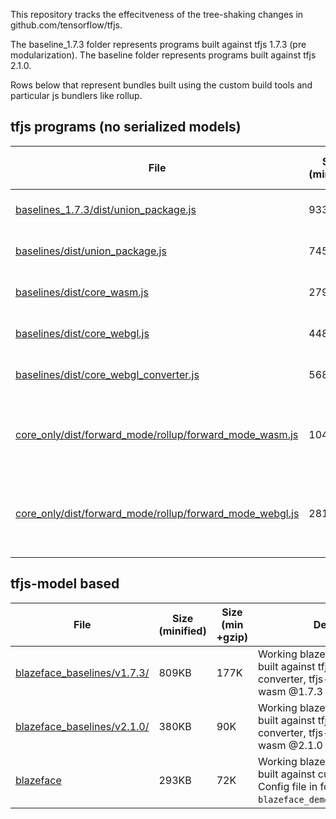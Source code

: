 This repository tracks the effecitveness of the tree-shaking changes in github.com/tensorflow/tfjs. 

The baseline_1.7.3 folder represents programs built against tfjs 1.7.3 (pre modularization).
The baseline folder represents programs built against tfjs 2.1.0.

Rows below that represent bundles built using the custom build tools and particular js bundlers like rollup.

## tfjs programs (no serialized models)

|File   |Size (minified)   |Size (min +gzip) |Desc   |
|---|---|---|---|
|[baselines_1.7.3/dist/union_package.js](https://ghcdn.rawgit.org/tafsiri/tfjs-treeshake/master/baselines_1.7.3/dist/union_package.js.html)|933KB   |217K  |Single op built against union + wasm (2.1.0)   |
|[baselines/dist/union_package.js](https://ghcdn.rawgit.org/tafsiri/tfjs-treeshake/master/baselines/dist/union_package.js.html)|745KB   |182K  |Single op built against union + wasm (2.1.0)   |
|[baselines/dist/core_wasm.js](https://ghcdn.rawgit.org/tafsiri/tfjs-treeshake/master/baselines/dist/core_wasm.js.html)|279KB   |71K  |Single op built against core + wasm (2.1.0)  |
|[baselines/dist/core_webgl.js](https://ghcdn.rawgit.org/tafsiri/tfjs-treeshake/master/baselines/dist/core_webgl.js.html)|448KB   |110K  |Single op built against core + webgl  (2.1.0) |
|[baselines/dist/core_webgl_converter.js](https://ghcdn.rawgit.org/tafsiri/tfjs-treeshake/master/baselines/dist/core_webgl_converter.js.html)|568K   |136K  |Single op built against core + converter + webgl  |
|[core_only/dist/forward_mode/rollup/forward_mode_wasm.js](https://ghcdn.rawgit.org/tafsiri/tfjs-treeshake/master/core_only/dist/forward_mode/rollup/forward_mode_wasm.js.html)|104K   |32K  |Single op call. { "kernels": ["Max"], "backends":  ["wasm"], "forwardModeOnly": true}   |
|[core_only/dist/forward_mode/rollup/forward_mode_webgl.js](https://ghcdn.rawgit.org/tafsiri/tfjs-treeshake/master/core_only/dist/forward_mode/rollup/forward_mode_webgl.js.html)|281K  |68K  |Single op call. { "kernels": ["Max"], "backends":  ["webgl"], "forwardModeOnly": true}   |
|   |   |   |


## tfjs-model based 

|File   |Size (minified)   |Size (min +gzip) |Desc   |
|---|---|---|---|
|[blazeface_baselines/v1.7.3/](https://ghcdn.rawgit.org/tafsiri/tfjs-treeshake/master/blazeface_baselines/v1.7.3/dist/blazeface_demo.js.html)|809KB   |177K  |Working blazeface demo built against tfjs-core, tfjs-converter, tfjs-backend-wasm @1.7.3  |
|[blazeface_baselines/v2.1.0/](https://ghcdn.rawgit.org/tafsiri/tfjs-treeshake/master/blazeface_baselines/v2.1.0/dist/blazeface_demo.js.html)|380KB   |90K  |Working blazeface demo built against tfjs-core, tfjs-converter, tfjs-backend-wasm @2.1.0   |
|[blazeface](https://ghcdn.rawgit.org/tafsiri/tfjs-treeshake/master/blazeface/dist/blazeface_demo.js.html)|293KB   |72K  |Working blazeface demo built against custom build. Config file in folder `blazeface_demo.config.json`. |